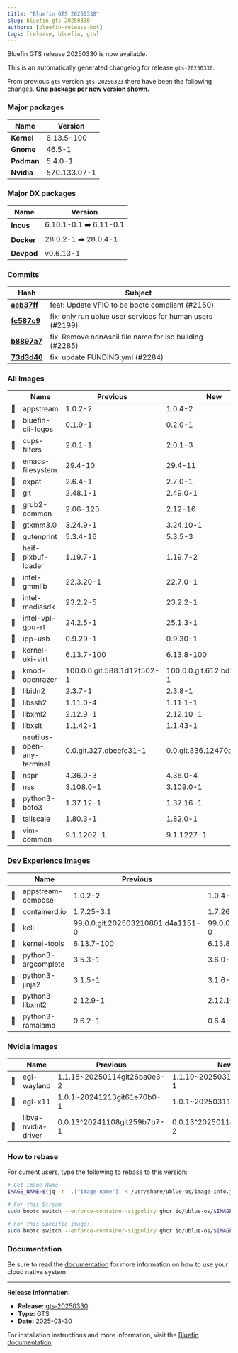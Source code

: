 ```yaml
---
title: "Bluefin GTS 20250330"
slug: bluefin-gts-20250330
authors: [bluefin-release-bot]
tags: [release, bluefin, gts]
---
```


Bluefin GTS release 20250330 is now available.

<!--truncate-->

This is an automatically generated changelog for release `gts-20250330`.

From previous `gts` version `gts-20250323` there have been the following changes. **One package per new version shown.**

### Major packages

| Name       | Version      |
| ---------- | ------------ |
| **Kernel** | 6.13.5-100   |
| **Gnome**  | 46.5-1       |
| **Podman** | 5.4.0-1      |
| **Nvidia** | 570.133.07-1 |

### Major DX packages

| Name       | Version                |
| ---------- | ---------------------- |
| **Incus**  | 6.10.1-0.1 ➡️ 6.11-0.1 |
| **Docker** | 28.0.2-1 ➡️ 28.0.4-1   |
| **Devpod** | v0.6.13-1              |

### Commits

| Hash                                                                                               | Subject                                                   |
| -------------------------------------------------------------------------------------------------- | --------------------------------------------------------- |
| **[aeb37ff](https://github.com/ublue-os/bluefin/commit/aeb37ff00243056e1d683e3fbda0e6881ff7ff0f)** | feat: Update VFIO to be bootc compliant (#2150)           |
| **[fc587c9](https://github.com/ublue-os/bluefin/commit/fc587c959a1bb7273ff31933c7c11a5e19696073)** | fix: only run ublue user services for human users (#2199) |
| **[b8897a7](https://github.com/ublue-os/bluefin/commit/b8897a7514e4778df3a120405c5117d323648e29)** | fix: Remove nonAscii file name for iso building (#2285)   |
| **[73d3d46](https://github.com/ublue-os/bluefin/commit/73d3d4655d6bb96b9a674f0838855e777eb56b7e)** | fix: update FUNDING.yml (#2284)                           |

### All Images

|     | Name                       | Previous                   | New                        |
| --- | -------------------------- | -------------------------- | -------------------------- |
| 🔄  | appstream                  | 1.0.2-2                    | 1.0.4-2                    |
| 🔄  | bluefin-cli-logos          | 0.1.9-1                    | 0.2.0-1                    |
| 🔄  | cups-filters               | 2.0.1-1                    | 2.0.1-3                    |
| 🔄  | emacs-filesystem           | 29.4-10                    | 29.4-11                    |
| 🔄  | expat                      | 2.6.4-1                    | 2.7.0-1                    |
| 🔄  | git                        | 2.48.1-1                   | 2.49.0-1                   |
| 🔄  | grub2-common               | 2.06-123                   | 2.12-16                    |
| 🔄  | gtkmm3.0                   | 3.24.9-1                   | 3.24.10-1                  |
| 🔄  | gutenprint                 | 5.3.4-16                   | 5.3.5-3                    |
| 🔄  | heif-pixbuf-loader         | 1.19.7-1                   | 1.19.7-2                   |
| 🔄  | intel-gmmlib               | 22.3.20-1                  | 22.7.0-1                   |
| 🔄  | intel-mediasdk             | 23.2.2-5                   | 23.2.2-1                   |
| 🔄  | intel-vpl-gpu-rt           | 24.2.5-1                   | 25.1.3-1                   |
| 🔄  | ipp-usb                    | 0.9.29-1                   | 0.9.30-1                   |
| 🔄  | kernel-uki-virt            | 6.13.7-100                 | 6.13.8-100                 |
| 🔄  | kmod-openrazer             | 100.0.0.git.588.1d12f502-1 | 100.0.0.git.612.bd283360-1 |
| 🔄  | libidn2                    | 2.3.7-1                    | 2.3.8-1                    |
| 🔄  | libssh2                    | 1.11.0-4                   | 1.11.1-1                   |
| 🔄  | libxml2                    | 2.12.9-1                   | 2.12.10-1                  |
| 🔄  | libxslt                    | 1.1.42-1                   | 1.1.43-1                   |
| 🔄  | nautilus-open-any-terminal | 0.0.git.327.dbeefe31-1     | 0.0.git.336.12470a65-1     |
| 🔄  | nspr                       | 4.36.0-3                   | 4.36.0-4                   |
| 🔄  | nss                        | 3.108.0-1                  | 3.109.0-1                  |
| 🔄  | python3-boto3              | 1.37.12-1                  | 1.37.16-1                  |
| 🔄  | tailscale                  | 1.80.3-1                   | 1.82.0-1                   |
| 🔄  | vim-common                 | 9.1.1202-1                 | 9.1.1227-1                 |

### [Dev Experience Images](https://docs.projectbluefin.io/bluefin-dx)

|     | Name                | Previous                          | New                               |
| --- | ------------------- | --------------------------------- | --------------------------------- |
| 🔄  | appstream-compose   | 1.0.2-2                           | 1.0.4-2                           |
| 🔄  | containerd.io       | 1.7.25-3.1                        | 1.7.26-3.1                        |
| 🔄  | kcli                | 99.0.0.git.202503210801.d4a1151-0 | 99.0.0.git.202503262007.63d3481-0 |
| 🔄  | kernel-tools        | 6.13.7-100                        | 6.13.8-100                        |
| 🔄  | python3-argcomplete | 3.5.3-1                           | 3.6.0-1                           |
| 🔄  | python3-jinja2      | 3.1.5-1                           | 3.1.6-1                           |
| 🔄  | python3-libxml2     | 2.12.9-1                          | 2.12.10-1                         |
| 🔄  | python3-ramalama    | 0.6.2-1                           | 0.6.4-1                           |

### Nvidia Images

|     | Name                | Previous                    | New                         |
| --- | ------------------- | --------------------------- | --------------------------- |
| 🔄  | egl-wayland         | 1.1.18~20250114git26ba0e3-2 | 1.1.19~20250313gitf1fd514-1 |
| 🔄  | egl-x11             | 1.0.1~20241213git61e70b0-1  | 1.0.1~20250311gitb403f3a-3  |
| 🔄  | libva-nvidia-driver | 0.0.13^20241108git259b7b7-1 | 0.0.13^20250118gitc519e97-2 |

### How to rebase

For current users, type the following to rebase to this version:

```bash
# Get Image Name
IMAGE_NAME=$(jq -r '.["image-name"]' < /usr/share/ublue-os/image-info.json)

# For this Stream
sudo bootc switch --enforce-container-sigpolicy ghcr.io/ublue-os/$IMAGE_NAME:gts

# For this Specific Image:
sudo bootc switch --enforce-container-sigpolicy ghcr.io/ublue-os/$IMAGE_NAME:gts-20250330
```

### Documentation

Be sure to read the [documentation](https://docs.projectbluefin.io/) for more information
on how to use your cloud native system.

---

**Release Information:**

- **Release:** [gts-20250330](https://github.com/ublue-os/bluefin/releases/tag/gts-20250330)
- **Type:** GTS
- **Date:** 2025-03-30

For installation instructions and more information, visit the [Bluefin documentation](https://docs.projectbluefin.io/).
